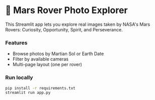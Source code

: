 # 🚀 Mars Rover Photo Explorer

This Streamlit app lets you explore real images taken by NASA's Mars Rovers: Curiosity, Opportunity, Spirit, and Perseverance.

### Features
- Browse photos by Martian Sol or Earth Date
- Filter by available cameras
- Multi-page layout (one per rover)

### Run locally

```bash
pip install -r requirements.txt
streamlit run app.py
